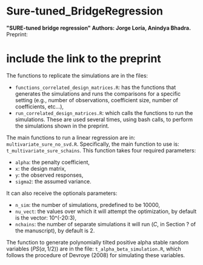 # Sure-tuned_BridgeRegression
**"SURE-tuned bridge regression" Authors: Jorge Loría, Anindya Bhadra.** 
Preprint: []()
# include the link to the preprint

The functions to replicate the simulations are in the files: 
- `functions_correlated_design_matrices.R`: has the functions that generates the simulations and runs the comparisons for a specific setting (e.g., number of observations, coefficient size, number of coefficients, etc...),
- `run_correlated_design_matrices.R`: which calls the functions to run the simulations.
These are used several times, using bash calls, to perform the simulations shown in the preprint.

The main functions to run a linear regression are in: `multivariate_sure_no_svd.R`. Specifically, the main function to use is: `t_multivariate_sure_schains`. This function takes four required parameters:

- `alpha`: the penalty coefficient,
- `x`: the design matrix,
- `y`: the observed responses,
- `sigma2`: the assumed variance.

It can also receive the optionals parameters: 
- `n_sim`: the number of simulations, predefined to be 10000,
- `nu_vect`: the values over which it will attempt the optimization, by default is the vector: 10^(-20:3),
- `nchains`: the number of separate simulations it will run ($C$, in Section ? of the manuscript), by default is 2.

The function to generate polynomially tilted positive alpha stable random variables ($PS(\alpha,1/2)$) are in the file: `t_alpha_beta_simulation.R`, which follows the procedure of Devroye (2008) for simulating these variables.




